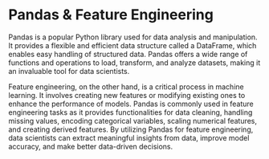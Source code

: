 # Pandas & Feature Engineering

Pandas is a popular Python library used for data analysis and manipulation. It provides a flexible and efficient data structure called a DataFrame, which enables easy handling of structured data. Pandas offers a wide range of functions and operations to load, transform, and analyze datasets, making it an invaluable tool for data scientists.

Feature engineering, on the other hand, is a critical process in machine learning. It involves creating new features or modifying existing ones to enhance the performance of models. Pandas is commonly used in feature engineering tasks as it provides functionalities for data cleaning, handling missing values, encoding categorical variables, scaling numerical features, and creating derived features. By utilizing Pandas for feature engineering, data scientists can extract meaningful insights from data, improve model accuracy, and make better data-driven decisions.

